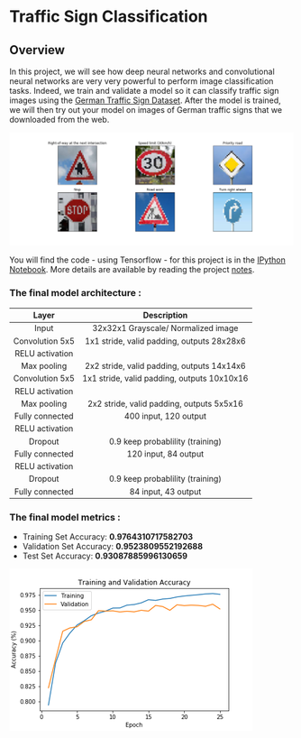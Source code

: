 # Traffic Sign Classification

[//]: # (Image References)

[demo_new_images]: ./images/demo_new_images.png "Demo New Images"
[train_valid_acc_epoch]: ./images/train_valid_acc_epoch.png "Train and Validation Accuracy Curves"


## Overview


In this project, we will see how deep neural networks and convolutional neural networks are very very powerful to perform image classification tasks. Indeed, we train and validate a model so it can classify traffic sign images using the [German Traffic Sign Dataset](http://benchmark.ini.rub.de/?section=gtsrb&subsection=dataset). After the model is trained, we will then try out your model on images of German traffic signs that we downloaded from the web.

![alt text][demo_new_images] 

You will find the code - using Tensorflow - for this project is in the [IPython Notebook](https://github.com/itismouad/sdcnd_traffic_sign_classifier/blob/master/Traffic_Sign_Classifier.ipynb). More details are available by reading the project [notes](https://github.com/itismouad/sdcnd_traffic_sign_classifier/blob/master/writeup.md).

 

### The final model architecture :


| Layer         		|     Description	        					| 
|:---------------------:|:---------------------------------------------:| 
| Input         		| 32x32x1 Grayscale/ Normalized image 	   		| 
| Convolution 5x5     	| 1x1 stride, valid padding, outputs 28x28x6 	|
| RELU activation		|												|
| Max pooling	      	| 2x2 stride, valid padding, outputs 14x14x6  	|
| Convolution 5x5	    | 1x1 stride, valid padding, outputs 10x10x16   |
| RELU activation       |                                               |
| Max pooling	      	| 2x2 stride, valid padding, outputs 5x5x16  	|
| Fully connected		| 400 input, 120 output     					|
| RELU activation       |                                               |
| Dropout               | 0.9 keep probablility (training)              |
| Fully connected		| 120 input, 84 output     				     	|
| RELU activation       |                                               |
| Dropout               | 0.9 keep probablility (training)              |
| Fully connected		| 84 input, 43 output     				     	|



### The final model metrics :


- Training Set Accuracy: **0.9764310717582703**
- Validation Set Accuracy: **0.9523809552192688**
- Test Set Accuracy: **0.93087885996130659**

![alt text][train_valid_acc_epoch]

